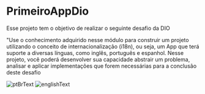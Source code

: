 # PrimeiroAppDio
Esse projeto tem o objetivo de realizar o seguinte desafio da DIO

"Use o conhecimento adquirido nesse módulo para construir um projeto utilizando o conceito de internacionalização (i18n), ou seja, um App que terá suporte a diversas línguas, como inglês, português e espanhol. Nesse projeto, você poderá desenvolver sua capacidade abstrair um problema, analisar e aplicar implementações que forem necessárias para a conclusão deste desafio

![ptBrText](https://github.com/WadrianAraujo/PrimeiroAppDio/assets/83624647/e5ab9e06-5f9c-4f3f-b59f-c0df799ed2d9)
![englishText](https://github.com/WadrianAraujo/PrimeiroAppDio/assets/83624647/881166d4-0ee3-4894-b563-42221209933b)

